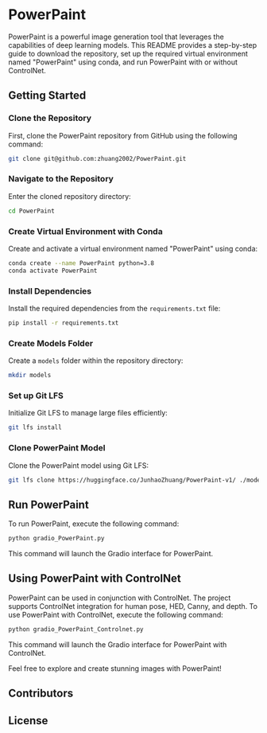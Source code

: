 # PowerPaint

PowerPaint is a powerful image generation tool that leverages the capabilities of deep learning models. This README provides a step-by-step guide to download the repository, set up the required virtual environment named "PowerPaint" using conda, and run PowerPaint with or without ControlNet.

## Getting Started

### Clone the Repository

First, clone the PowerPaint repository from GitHub using the following command:

```bash
git clone git@github.com:zhuang2002/PowerPaint.git
```

### Navigate to the Repository

Enter the cloned repository directory:

```bash
cd PowerPaint
```

### Create Virtual Environment with Conda

Create and activate a virtual environment named "PowerPaint" using conda:

```bash
conda create --name PowerPaint python=3.8
conda activate PowerPaint
```

### Install Dependencies

Install the required dependencies from the `requirements.txt` file:

```bash
pip install -r requirements.txt
```

### Create Models Folder

Create a `models` folder within the repository directory:

```bash
mkdir models
```

### Set up Git LFS

Initialize Git LFS to manage large files efficiently:

```bash
git lfs install
```

### Clone PowerPaint Model

Clone the PowerPaint model using Git LFS:

```bash
git lfs clone https://huggingface.co/JunhaoZhuang/PowerPaint-v1/ ./models
```

## Run PowerPaint

To run PowerPaint, execute the following command:

```bash
python gradio_PowerPaint.py
```

This command will launch the Gradio interface for PowerPaint.

## Using PowerPaint with ControlNet

PowerPaint can be used in conjunction with ControlNet. The project supports ControlNet integration for human pose, HED, Canny, and depth. To use PowerPaint with ControlNet, execute the following command:

```bash
python gradio_PowerPaint_Controlnet.py
```

This command will launch the Gradio interface for PowerPaint with ControlNet.

Feel free to explore and create stunning images with PowerPaint!

## Contributors

## License
